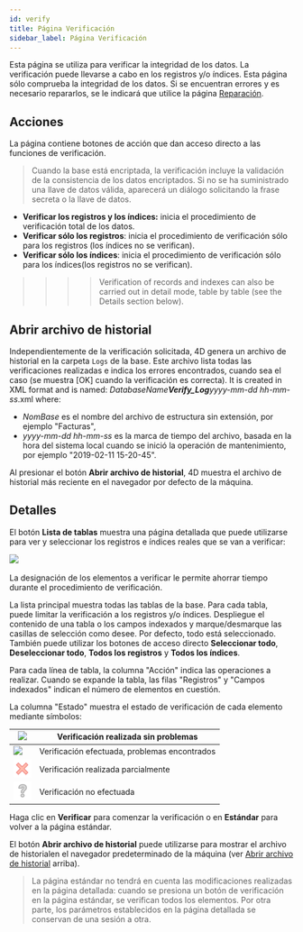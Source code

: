 ```yaml
---
id: verify
title: Página Verificación
sidebar_label: Página Verificación
---
```


Esta página se utiliza para verificar la integridad de los datos. La verificación puede llevarse a cabo en los registros y/o índices. Esta página sólo comprueba la integridad de los datos. Si se encuentran errores y es necesario repararlos, se le indicará que utilice la página [Reparación](repair.md).

## Acciones

La página contiene botones de acción que dan acceso directo a las funciones de verificación.
> Cuando la base está encriptada, la verificación incluye la validación de la consistencia de los datos encriptados. Si no se ha suministrado una llave de datos válida, aparecerá un diálogo solicitando la frase secreta o la llave de datos.

- **Verificar los registros y los índices:** inicia el procedimiento de verificación total de los datos.
- **Verificar sólo los registros**: inicia el procedimiento de verificación sólo para los registros (los índices no se verifican).
- **Verificar sólo los índices**: inicia el procedimiento de verificación sólo para los índices(los registros no se verifican).
> > > > Verification of records and indexes can also be carried out in detail mode, table by table (see the Details section below).

## Abrir archivo de historial

Independientemente de la verificación solicitada, 4D genera un archivo de historial en la carpeta `Logs` de la base. Este archivo lista todas las verificaciones realizadas e indica los errores encontrados, cuando sea el caso (se muestra [OK] cuando la verificación es correcta). It is created in XML format and is named: *DatabaseName**Verify_Log**yyyy-mm-dd hh-mm-ss*.xml where:

- *NomBase* es el nombre del archivo de estructura sin extensión, por ejemplo "Facturas",
- *yyyy-mm-dd hh-mm-ss* es la marca de tiempo del archivo, basada en la hora del sistema local cuando se inició la operación de mantenimiento, por ejemplo "2019-02-11 15-20-45".

Al presionar el botón **Abrir archivo de historial**, 4D muestra el archivo de historial más reciente en el navegador por defecto de la máquina.

## Detalles

El botón **Lista de tablas** muestra una página detallada que puede utilizarse para ver y seleccionar los registros e índices reales que se van a verificar:

![](../assets/en/MSC/MSC_Verify.png)

La designación de los elementos a verificar le permite ahorrar tiempo durante el procedimiento de verificación.

La lista principal muestra todas las tablas de la base. Para cada tabla, puede limitar la verificación a los registros y/o índices. Despliegue el contenido de una tabla o los campos indexados y marque/desmarque las casillas de selección como desee. Por defecto, todo está seleccionado. También puede utilizar los botones de acceso directo **Seleccionar todo**, **Deseleccionar todo**, **Todos los registros** y **Todos los índices**.

Para cada línea de tabla, la columna "Acción" indica las operaciones a realizar. Cuando se expande la tabla, las filas "Registros" y "Campos indexados" indican el número de elementos en cuestión.

La columna "Estado" muestra el estado de verificación de cada elemento mediante símbolos:

| ![](../assets/en/MSC/MSC_OK.png)  | Verificación realizada sin problemas          |
| --------------------------------- | --------------------------------------------- |
| ![](../assets/en/MSC/MSC_KO2.png) | Verificación efectuada, problemas encontrados |
| ![](../assets/en/MSC/MSC_KO3.png) | Verificación realizada parcialmente           |
| ![](../assets/en/MSC/MSC_KO.png)  | Verificación no efectuada                     |

Haga clic en **Verificar** para comenzar la verificación o en **Estándar** para volver a la página estándar.

El botón **Abrir archivo de historial** puede utilizarse para mostrar el archivo de historialen el navegador predeterminado de la máquina (ver [Abrir archivo de historial](#abrir-archivo-de-registro) arriba).
> La página estándar no tendrá en cuenta las modificaciones realizadas en la página detallada: cuando se presiona un botón de verificación en la página estándar, se verifican todos los elementos. Por otra parte, los parámetros establecidos en la página detallada se conservan de una sesión a otra.
